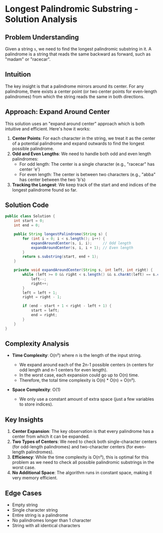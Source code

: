 # Longest Palindromic Substring - Solution Analysis

## Problem Understanding
Given a string `s`, we need to find the longest palindromic substring in it. A palindrome is a string that reads the same backward as forward, such as "madam" or "racecar".

## Intuition
The key insight is that a palindrome mirrors around its center. For any palindrome, there exists a center point (or two center points for even-length palindromes) from which the string reads the same in both directions.

## Approach: Expand Around Center
This solution uses an "expand around center" approach which is both intuitive and efficient. Here's how it works:

1. **Center Points**: For each character in the string, we treat it as the center of a potential palindrome and expand outwards to find the longest possible palindrome.
2. **Odd and Even Lengths**: We need to handle both odd and even length palindromes:
   - For odd length: The center is a single character (e.g., "racecar" has center 'e')
   - For even length: The center is between two characters (e.g., "abba" has center between the two 'b's)
3. **Tracking the Longest**: We keep track of the start and end indices of the longest palindrome found so far.

## Solution Code
```java
public class Solution {
    int start = 0;
    int end = 0;

    public String longestPalindrome(String s) {
        for (int i = 0; i < s.length(); i++) {
            expandAroundCenter(s, i, i);     // Odd length
            expandAroundCenter(s, i, i + 1); // Even length
        }
        return s.substring(start, end + 1);
    }

    private void expandAroundCenter(String s, int left, int right) {
        while (left >= 0 && right < s.length() && s.charAt(left) == s.charAt(right)) {
            left--;
            right++;
        }
        left = left + 1;
        right = right - 1;

        if (end - start + 1 < right - left + 1) {
            start = left;
            end = right;
        }
    }
}
```

## Complexity Analysis

- **Time Complexity**: O(n²) where n is the length of the input string.
  - We expand around each of the 2n-1 possible centers (n centers for odd length and n-1 centers for even length).
  - In the worst case, each expansion could go up to O(n) time.
  - Therefore, the total time complexity is O(n) * O(n) = O(n²).

- **Space Complexity**: O(1)
  - We only use a constant amount of extra space (just a few variables to store indices).

## Key Insights
1. **Center Expansion**: The key observation is that every palindrome has a center from which it can be expanded.
2. **Two Types of Centers**: We need to check both single-character centers (for odd-length palindromes) and two-character centers (for even-length palindromes).
3. **Efficiency**: While the time complexity is O(n²), this is optimal for this problem as we need to check all possible palindromic substrings in the worst case.
4. **No Additional Space**: The algorithm runs in constant space, making it very memory efficient.

## Edge Cases
- Empty string
- Single character string
- Entire string is a palindrome
- No palindromes longer than 1 character
- String with all identical characters
